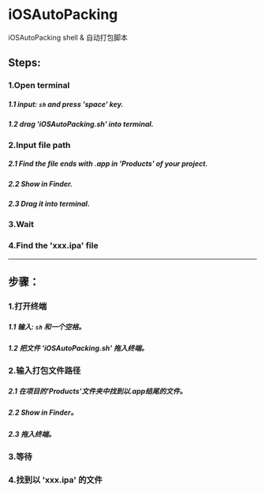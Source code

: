 # iOSAutoPacking
iOSAutoPacking shell & 自动打包脚本

## Steps:

### 1.Open terminal
##### 1.1 input: ``` sh ``` and press 'space' key.
##### 1.2 drag 'iOSAutoPacking.sh' into terminal.

### 2.Input file path
 ##### 2.1 Find the file ends with .app in 'Products' of your project.
 ##### 2.2 Show in Finder.
 ##### 2.3 Drag it into terminal.

### 3.Wait

### 4.Find the 'xxx.ipa' file

---

## 步骤：

### 1.打开终端
##### 1.1 输入: ``` sh ``` 和一个空格。

##### 1.2 把文件 'iOSAutoPacking.sh' 拖入终端。

### 2.输入打包文件路径

##### 2.1 在项目的'Products'文件夹中找到以.app结尾的文件。
##### 2.2 Show in Finder。
##### 2.3 拖入终端。

### 3.等待

### 4.找到以 'xxx.ipa' 的文件

